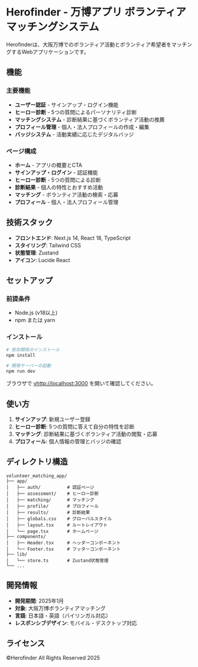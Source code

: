 # Herofinder - 万博アプリ ボランティアマッチングシステム

Herofinderは、大阪万博でのボランティア活動とボランティア希望者をマッチングするWebアプリケーションです。

## 機能

### 主要機能
- **ユーザー認証** - サインアップ・ログイン機能
- **ヒーロー診断** - 5つの質問によるパーソナリティ診断
- **マッチングシステム** - 診断結果に基づくボランティア活動の推薦
- **プロフィール管理** - 個人・法人プロフィールの作成・編集
- **バッジシステム** - 活動実績に応じたデジタルバッジ

### ページ構成
- **ホーム** - アプリの概要とCTA
- **サインアップ・ログイン** - 認証機能
- **ヒーロー診断** - 5つの質問による診断
- **診断結果** - 個人の特性とおすすめ活動
- **マッチング** - ボランティア活動の検索・応募
- **プロフィール** - 個人・法人プロフィール管理

## 技術スタック

- **フロントエンド**: Next.js 14, React 18, TypeScript
- **スタイリング**: Tailwind CSS
- **状態管理**: Zustand
- **アイコン**: Lucide React

## セットアップ

### 前提条件
- Node.js (v18以上)
- npm または yarn

### インストール

```bash
# 依存関係のインストール
npm install

# 開発サーバーの起動
npm run dev
```

ブラウザで [vhttp://localhost:3000](http://localhost:3000) を開いて確認してください。

## 使い方

1. **サインアップ**: 新規ユーザー登録
2. **ヒーロー診断**: 5つの質問に答えて自分の特性を診断
3. **マッチング**: 診断結果に基づくボランティア活動の閲覧・応募
4. **プロフィール**: 個人情報の管理とバッジの確認

## ディレクトリ構造

```
volunteer_matching_app/
├── app/
│   ├── auth/          # 認証ページ
│   ├── assessment/    # ヒーロー診断
│   ├── matching/      # マッチング
│   ├── profile/       # プロフィール
│   ├── results/       # 診断結果
│   ├── globals.css    # グローバルスタイル
│   ├── layout.tsx     # ルートレイアウト
│   └── page.tsx       # ホームページ
├── components/
│   ├── Header.tsx     # ヘッダーコンポーネント
│   └── Footer.tsx     # フッターコンポーネント
├── lib/
│   └── store.ts       # Zustand状態管理
└── ...
```

## 開発情報

- **開発期間**: 2025年1月
- **対象**: 大阪万博ボランティアマッチング
- **言語**: 日本語・英語（バイリンガル対応）
- **レスポンシブデザイン**: モバイル・デスクトップ対応

## ライセンス

©Herofinder All Rights Reserved 2025 